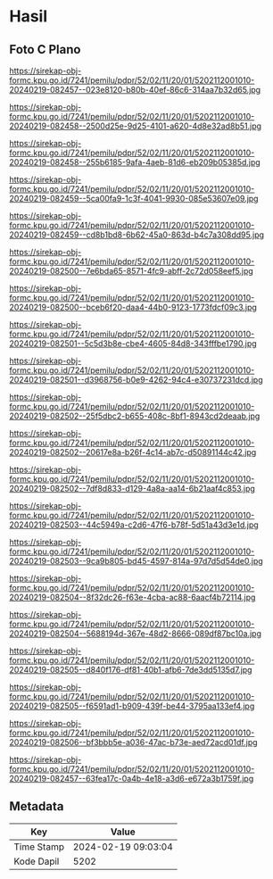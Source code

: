 # Hasil

## Foto C Plano

https://sirekap-obj-formc.kpu.go.id/7241/pemilu/pdpr/52/02/11/20/01/5202112001010-20240219-082457--023e8120-b80b-40ef-86c6-314aa7b32d65.jpg

https://sirekap-obj-formc.kpu.go.id/7241/pemilu/pdpr/52/02/11/20/01/5202112001010-20240219-082458--2500d25e-9d25-4101-a620-4d8e32ad8b51.jpg

https://sirekap-obj-formc.kpu.go.id/7241/pemilu/pdpr/52/02/11/20/01/5202112001010-20240219-082458--255b6185-9afa-4aeb-81d6-eb209b05385d.jpg

https://sirekap-obj-formc.kpu.go.id/7241/pemilu/pdpr/52/02/11/20/01/5202112001010-20240219-082459--5ca00fa9-1c3f-4041-9930-085e53607e09.jpg

https://sirekap-obj-formc.kpu.go.id/7241/pemilu/pdpr/52/02/11/20/01/5202112001010-20240219-082459--cd8b1bd8-6b62-45a0-863d-b4c7a308dd95.jpg

https://sirekap-obj-formc.kpu.go.id/7241/pemilu/pdpr/52/02/11/20/01/5202112001010-20240219-082500--7e6bda65-8571-4fc9-abff-2c72d058eef5.jpg

https://sirekap-obj-formc.kpu.go.id/7241/pemilu/pdpr/52/02/11/20/01/5202112001010-20240219-082500--bceb6f20-daa4-44b0-9123-1773fdcf09c3.jpg

https://sirekap-obj-formc.kpu.go.id/7241/pemilu/pdpr/52/02/11/20/01/5202112001010-20240219-082501--5c5d3b8e-cbe4-4605-84d8-343fffbe1790.jpg

https://sirekap-obj-formc.kpu.go.id/7241/pemilu/pdpr/52/02/11/20/01/5202112001010-20240219-082501--d3968756-b0e9-4262-94c4-e30737231dcd.jpg

https://sirekap-obj-formc.kpu.go.id/7241/pemilu/pdpr/52/02/11/20/01/5202112001010-20240219-082502--25f5dbc2-b655-408c-8bf1-8943cd2deaab.jpg

https://sirekap-obj-formc.kpu.go.id/7241/pemilu/pdpr/52/02/11/20/01/5202112001010-20240219-082502--20617e8a-b26f-4c14-ab7c-d50891144c42.jpg

https://sirekap-obj-formc.kpu.go.id/7241/pemilu/pdpr/52/02/11/20/01/5202112001010-20240219-082502--7df8d833-d129-4a8a-aa14-6b21aaf4c853.jpg

https://sirekap-obj-formc.kpu.go.id/7241/pemilu/pdpr/52/02/11/20/01/5202112001010-20240219-082503--44c5949a-c2d6-47f6-b78f-5d51a43d3e1d.jpg

https://sirekap-obj-formc.kpu.go.id/7241/pemilu/pdpr/52/02/11/20/01/5202112001010-20240219-082503--9ca9b805-bd45-4597-814a-97d7d5d54de0.jpg

https://sirekap-obj-formc.kpu.go.id/7241/pemilu/pdpr/52/02/11/20/01/5202112001010-20240219-082504--8f32dc26-f63e-4cba-ac88-6aacf4b72114.jpg

https://sirekap-obj-formc.kpu.go.id/7241/pemilu/pdpr/52/02/11/20/01/5202112001010-20240219-082504--5688194d-367e-48d2-8666-089df87bc10a.jpg

https://sirekap-obj-formc.kpu.go.id/7241/pemilu/pdpr/52/02/11/20/01/5202112001010-20240219-082505--d840f176-df81-40b1-afb6-7de3dd5135d7.jpg

https://sirekap-obj-formc.kpu.go.id/7241/pemilu/pdpr/52/02/11/20/01/5202112001010-20240219-082505--f6591ad1-b909-439f-be44-3795aa133ef4.jpg

https://sirekap-obj-formc.kpu.go.id/7241/pemilu/pdpr/52/02/11/20/01/5202112001010-20240219-082506--bf3bbb5e-a036-47ac-b73e-aed72acd01df.jpg

https://sirekap-obj-formc.kpu.go.id/7241/pemilu/pdpr/52/02/11/20/01/5202112001010-20240219-082457--63fea17c-0a4b-4e18-a3d6-e672a3b1759f.jpg


## Metadata

| Key        | Value               |
| ---------- | ------------------- |
| Time Stamp | 2024-02-19 09:03:04 |
| Kode Dapil | 5202                |



